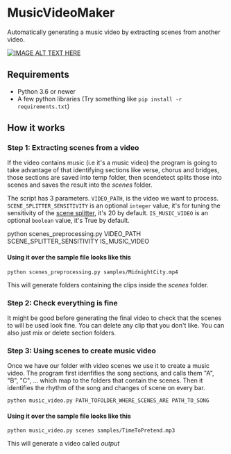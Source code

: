 # MusicVideoMaker
Automatically generating a music video by extracting scenes from another video.

[![IMAGE ALT TEXT HERE](https://i.ytimg.com/vi/tDi7jL-jiu4/hqdefault.jpg)](https://youtu.be/tDi7jL-jiu4)

## Requirements

- Python 3.6 or newer
- A few python libraries (Try something like `pip install -r requirements.txt`)

## How it works

### Step 1: Extracting scenes from a video

If the video contains music (i.e it's a music video) the program is going to take advantage of that identifying sections like verse, chorus and bridges, those sections are saved into temp folder, then scendetect splits those into scenes and saves the result into the _scenes_ folder.

The script has 3 parameters. `VIDEO_PATH`, is the video we want to process. `SCENE_SPLITTER_SENSITIVITY` is an optional `integer` value, it's for tuning the sensitivity of the [scene splitter](https://pyscenedetect.readthedocs.io/en/latest/examples/usage-example/), it's 20 by default. `IS_MUSIC_VIDEO` is an optional `boolean` value, it's True by default.

python scenes_preprocessing.py VIDEO_PATH SCENE_SPLITTER_SENSITIVITY IS_MUSIC_VIDEO

#### Using it over the sample file looks like this

`python scenes_preprocessing.py samples/MidnightCity.mp4`

This will generate folders containing the clips inside the _scenes_ folder.

### Step 2: Check everything is fine

It might be good before generating the final video to check that the scenes to will be used look fine. You can delete any clip that you don't like. You can also just mix or delete section folders.

### Step 3: Using scenes to create music video

Once we have our folder with video scenes we use it to create a music video. The program first idenfifies the song sections, and calls them "A", "B", "C", ... which map to the folders that contain the scenes. Then it identifies the rhythm of the song and changes of scene on every bar.

`python music_video.py PATH_TOFOLDER_WHERE_SCENES_ARE PATH_TO_SONG`

#### Using it over the sample file looks like this

`python music_video.py scenes samples/TimeToPretend.mp3`

This will generate a video called _output_
